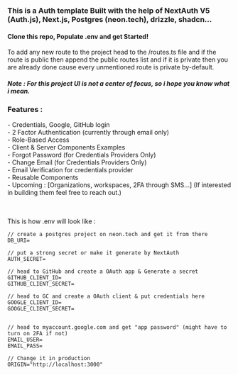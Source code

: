 <h3>This is a Auth template Built with the help of NextAuth V5 (Auth.js), Next.js, Postgres (neon.tech), drizzle, shadcn...</h3>

<h4>Clone this repo, Populate .env and get Started! </h4>
To add any new route to the project head to the /routes.ts file and if the route is public then append the public routes list and if it is private then you are already done cause every unmentioned route is private by-default.

<br>
<h5>Note : For this project UI is not a center of focus, so i hope you know what i mean.</h5>
<h3> Features :</h3>
- Credentials, Google, GitHub login <br>
- 2 Factor Authentication (currently through email only)<br>
- Role-Based Access <br>
- Client & Server Components Examples <br>
- Forgot Password (for Credentials Providers Only)<br>
- Change Email (for Credentials Providers Only)<br>
- Email Verification for credentials provider <br>
- Reusable Components <br>
- Upcoming : [Organizations, workspaces, 2FA through SMS...] (If interested in building them feel free to reach out.)

<br><br>
This is how .env will look like :

```
// create a postgres project on neon.tech and get it from there
DB_URI=

// put a strong secret or make it generate by NextAuth
AUTH_SECRET=

// head to GitHub and create a OAuth app & Generate a secret
GITHUB_CLIENT_ID=
GITHUB_CLIENT_SECRET=

// head to GC and create a OAuth client & put credentials here
GOOGLE_CLIENT_ID=
GOOGLE_CLIENT_SECRET=


// head to myaccount.google.com and get "app password" (might have to turn on 2FA if not)
EMAIL_USER=
EMAIL_PASS=

// Change it in production
ORIGIN="http://localhost:3000"
```
